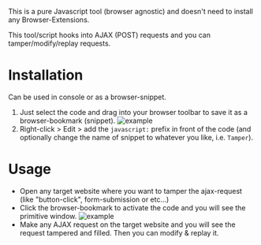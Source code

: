 This is a pure Javascript tool (browser agnostic) and doesn't need to install any Browser-Extensions.

This tool/script hooks into AJAX (POST) requests and you can tamper/modify/replay requests.

Installation
=
Can be used in console or as a browser-snippet.
 
1) Just select the code and drag into your browser toolbar to save it as a browser-bookmark (snippet).
![example](https://i.imgur.com/FSuCiFs.png)
2) Right-click > Edit > add the `javascript:` prefix in front of the code (and optionally change the name of snippet to whatever you like, i.e. `Tamper`).

Usage
=
* Open any target website where you want to tamper the ajax-request (like "button-click", form-submission or etc...)
* Click the browser-bookmark to activate the code and you will see the primitive window.
![example](https://i.imgur.com/145np9J.png)
* Make any AJAX request on the target website and you will see the request tampered and filled. Then you can modify & replay it.
